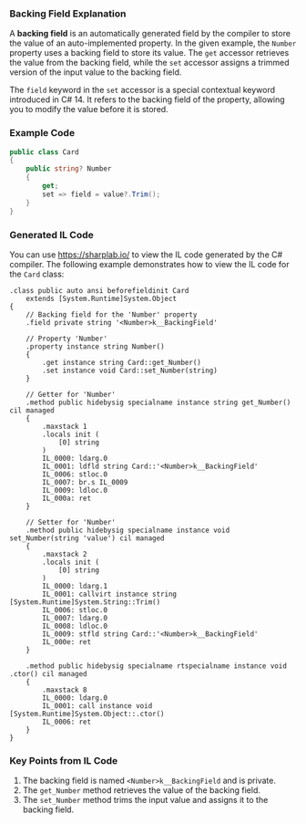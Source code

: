 ### Backing Field Explanation

A **backing field** is an automatically generated field by the compiler to store the value of an auto-implemented property. In the given example, the `Number` property uses a backing field to store its value. The `get` accessor retrieves the value from the backing field, while the `set` accessor assigns a trimmed version of the input value to the backing field.

The `field` keyword in the `set` accessor is a special contextual keyword introduced in C# 14. It refers to the backing field of the property, allowing you to modify the value before it is stored.

### Example Code

```csharp
public class Card
{ 
    public string? Number
    {
        get;
        set => field = value?.Trim();
    }
}
```

### Generated IL Code
You can use https://sharplab.io/ to view the IL code generated by the C# compiler. The following example demonstrates how to view the IL code for the `Card` class:

```il
.class public auto ansi beforefieldinit Card
    extends [System.Runtime]System.Object
{
    // Backing field for the 'Number' property
    .field private string '<Number>k__BackingField'

    // Property 'Number'
    .property instance string Number()
    {
        .get instance string Card::get_Number()
        .set instance void Card::set_Number(string)
    }

    // Getter for 'Number'
    .method public hidebysig specialname instance string get_Number() cil managed
    {
        .maxstack 1
        .locals init (
            [0] string
        )
        IL_0000: ldarg.0
        IL_0001: ldfld string Card::'<Number>k__BackingField'
        IL_0006: stloc.0
        IL_0007: br.s IL_0009
        IL_0009: ldloc.0
        IL_000a: ret
    }

    // Setter for 'Number'
    .method public hidebysig specialname instance void set_Number(string 'value') cil managed
    {
        .maxstack 2
        .locals init (
            [0] string
        )
        IL_0000: ldarg.1
        IL_0001: callvirt instance string [System.Runtime]System.String::Trim()
        IL_0006: stloc.0
        IL_0007: ldarg.0
        IL_0008: ldloc.0
        IL_0009: stfld string Card::'<Number>k__BackingField'
        IL_000e: ret
    }

    .method public hidebysig specialname rtspecialname instance void .ctor() cil managed
    {
        .maxstack 8
        IL_0000: ldarg.0
        IL_0001: call instance void [System.Runtime]System.Object::.ctor()
        IL_0006: ret
    }
}
```

### Key Points from IL Code

1. The backing field is named `<Number>k__BackingField` and is private.
2. The `get_Number` method retrieves the value of the backing field.
3. The `set_Number` method trims the input value and assigns it to the backing field.